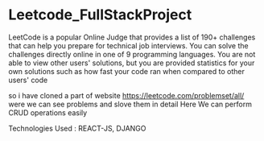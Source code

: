 # Leetcode_FullStackProject

LeetCode is a popular Online Judge that provides a list of 190+ challenges that can help you prepare for technical job interviews. You can solve the challenges directly online in one of 9 programming languages. You are not able to view other users' solutions, but you are provided statistics for your own solutions such as how fast your code ran when compared to other users' code


so i have cloned a part of website <https://leetcode.com/problemset/all/> were we can see problems and slove them in detail 
Here We can perform CRUD operations easily 

Technologies Used : REACT-JS, DJANGO